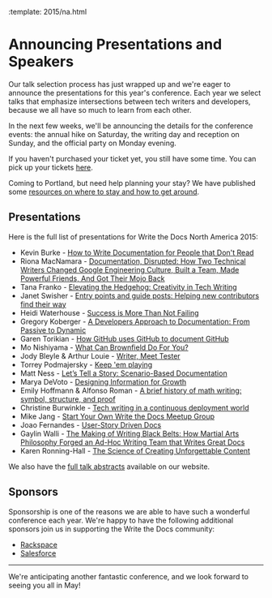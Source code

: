 :template: 2015/na.html

# Announcing Presentations and Speakers

Our talk selection process has just wrapped up and we're eager to
announce the presentations for this year's conference. Each year we select talks that emphasize
intersections between tech writers and developers, because we all have so much to learn from each
other.

In the next few weeks, we'll be announcing the details for the
conference events: the annual hike on Saturday, the writing 
day and reception on Sunday, and the official party on
Monday evening. 

If you haven't purchased your ticket yet, you still have some time. You can
pick up your tickets [here][tickets]. 

Coming to Portland, but need help planning your stay? We have published some [resources
on where to stay and how to get around][visiting].

[visiting]: http://writethedocs.org/conf/na/2015/visiting/
[tickets]: http://writethedocs.org/conf/na/2015/#tickets

## Presentations

Here is the full list of presentations for Write the Docs North America 2015:

 * Kevin Burke - [How to Write Documentation for People that Don't Read][speaker-kburke]
 * Riona MacNamara - [Documentation, Disrupted: How Two Technical Writers
   Changed Google Engineering Culture, Built a Team, Made Powerful Friends, And
   Got Their Mojo Back][speaker-rmacnamara]
 * Tana Franko - [Elevating the Hedgehog: Creativity in Tech Writing][speaker-tfranko]
 * Janet Swisher - [Entry points and guide posts: Helping new contributors find
   their way][speaker-jswisher]
 * Heidi Waterhouse - [Success is More Than Not Failing][speaker-hwaterhouse]
 * Gregory Koberger - [A Developers Approach to Documentation: From Passive to
   Dynamic][speaker-gkoberger]
 * Garen Torikian - [How GitHub uses GitHub to document GitHub][speaker-gtorikian]
 * Mo Nishiyama - [What Can Brownfield Do For You?][speaker-mnishiyama]
 * Jody Bleyle & Arthur Louie - [Writer, Meet Tester][speaker-jbleyle-alouie]
 * Torrey Podmajersky - [Keep 'em playing][speaker-tpodmajersky]
 * Matt Ness - [Let’s Tell a Story: Scenario-Based Documentation][speaker-mness]
 * Marya DeVoto - [Designing Information for Growth][speaker-mdevoto]
 * Emily Hoffmann & Alfonso Roman - [A brief history of math writing: symbol,
   structure, and proof][speaker-ehoffmann-aroman]
 * Christine Burwinkle - [Tech writing in a continuous deployment world][speaker-cburwinkle]
 * Mike Jang - [Start Your Own Write the Docs Meetup Group][speaker-mjang]
 * Joao Fernandes - [User-Story Driven Docs][speaker-jfernandes]
 * Gaylin Walli - [The Making of Writing Black Belts: How Martial Arts
   Philosophy Forged an Ad-Hoc Writing Team that Writes Great
   Docs][speaker-gwalli]
 * Karen Ronning-Hall - [The Science of Creating Unforgettable Content][speaker-kronninghall]

We also have the [full talk abstracts][speakers] available on our website.

[speakers]: /conf/na/2015/speakers/
[speaker-kburke]: /conf/na/2015/speakers/#speaker-kburke
[speaker-rmacnamara]: /conf/na/2015/speakers/#speaker-rmacnamara
[speaker-tfranko]: /conf/na/2015/speakers/#speaker-tfranko
[speaker-jswisher]: /conf/na/2015/speakers/#speaker-jswisher
[speaker-hwaterhouse]: /conf/na/2015/speakers/#speaker-hwaterhouse
[speaker-gkoberger]: /conf/na/2015/speakers/#speaker-gkoberger
[speaker-gtorikian]: /conf/na/2015/speakers/#speaker-gtorikian
[speaker-mnishiyama]: /conf/na/2015/speakers/#speaker-mnishiyama
[speaker-jbleyle-alouie]: /conf/na/2015/speakers/#speaker-jbleyle-alouie
[speaker-tpodmajersky]: /conf/na/2015/speakers/#speaker-tpodmajersky
[speaker-mness]: /conf/na/2015/speakers/#speaker-mness
[speaker-mdevoto]: /conf/na/2015/speakers/#speaker-mdevoto
[speaker-ehoffmann-aroman]: /conf/na/2015/speakers/#speaker-ehoffmann-aroman
[speaker-cburwinkle]: /conf/na/2015/speakers/#speaker-cburwinkle
[speaker-mjang]: /conf/na/2015/speakers/#speaker-mjang
[speaker-jfernandes]: /conf/na/2015/speakers/#speaker-jfernandes
[speaker-gwalli]: /conf/na/2015/speakers/#speaker-gwalli
[speaker-kronninghall]: /conf/na/2015/speakers/#speaker-kronninghall

## Sponsors

Sponsorship is one of the reasons we are able to have such a wonderful
conference each year. We're happy to have the following additional sponsors join us
in supporting the Write the Docs community:

 * [Rackspace](http://rackspace.com/)
 * [Salesforce](http://salesforce.com/)

----

We're anticipating another fantastic conference, and we look forward to
seeing you all in May! 
